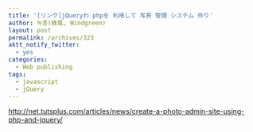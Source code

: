 ```yaml
---
title: '[リンク]jQueryわ phpを 利用して 写真 管理 システム 作り'
author: 녹풍(綠風, Windgreen)
layout: post
permalink: /archives/323
aktt_notify_twitter:
  - yes
categories:
  - Web publishing
tags:
  - javascript
  - jQuery
---
```

<a target="_top" href="http://net.tutsplus.com/articles/news/create-a-photo-admin-site-using-php-and-jquery/">http://net.tutsplus.com/articles/news/create-a-photo-admin-site-using-php-and-jquery/</a>